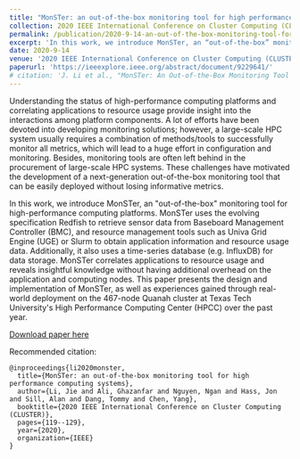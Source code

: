 ```yaml
---
title: "MonSTer: an out-of-the-box monitoring tool for high performance computing systems"
collection: 2020 IEEE International Conference on Cluster Computing (CLUSTER)
permalink: /publication/2020-9-14-an-out-of-the-box-monitoring-tool-for-high-performance-computing-systems
excerpt: 'In this work, we introduce MonSTer, an “out-of-the-box” monitoring tool for high-performance computing platforms. MonSTer uses the evolving specification Redfish to retrieve sensor data from Baseboard Management Controller (BMC), and resource management tools such as Univa Grid Engine (UGE) or Slurm to obtain application information and resource usage data. Additionally, it also uses a time-series database (e.g. InfluxDB) for data storage.'
date: 2020-9-14
venue: '2020 IEEE International Conference on Cluster Computing (CLUSTER)'
paperurl: 'https://ieeexplore.ieee.org/abstract/document/9229641/'
# citation: 'J. Li et al., "MonSTer: An Out-of-the-Box Monitoring Tool for High Performance Computing Systems," 2020 IEEE International Conference on Cluster Computing (CLUSTER), 2020, pp. 119-129, doi: 10.1109/CLUSTER49012.2020.00022.'
---
```

Understanding the status of high-performance computing platforms and correlating applications to resource usage provide insight into the interactions among platform components. A lot of efforts have been devoted into developing monitoring solutions; however, a large-scale HPC system usually requires a combination of methods/tools to successfully monitor all metrics, which will lead to a huge effort in configuration and monitoring. Besides, monitoring tools are often left behind in the procurement of large-scale HPC systems. These challenges have motivated the development of a next-generation out-of-the-box monitoring tool that can be easily deployed without losing informative metrics.

In this work, we introduce MonSTer, an "out-of-the-box" monitoring tool for high-performance computing platforms. MonSTer uses the evolving specification Redfish to retrieve sensor data from Baseboard Management Controller (BMC), and resource management tools such as Univa Grid Engine (UGE) or Slurm to obtain application information and resource usage data. Additionally, it also uses a time-series database (e.g. InfluxDB) for data storage. MonSTer correlates applications to resource usage and reveals insightful knowledge without having additional overhead on the application and computing nodes. This paper presents the design and implementation of MonSTer, as well as experiences gained through real-world deployment on the 467-node Quanah cluster at Texas Tech University's High Performance Computing Center (HPCC) over the past year.

[Download paper here](https://artlands.github.io/files/li-cluster-2020.pdf)

Recommended citation: 

```
@inproceedings{li2020monster,
  title={MonSTer: an out-of-the-box monitoring tool for high performance computing systems},
  author={Li, Jie and Ali, Ghazanfar and Nguyen, Ngan and Hass, Jon and Sill, Alan and Dang, Tommy and Chen, Yang},
  booktitle={2020 IEEE International Conference on Cluster Computing (CLUSTER)},
  pages={119--129},
  year={2020},
  organization={IEEE}
}
```